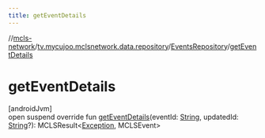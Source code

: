 ```yaml
---
title: getEventDetails
---
```

//[mcls-network](../../../index.html)/[tv.mycujoo.mclsnetwork.data.repository](../index.html)/[EventsRepository](index.html)/[getEventDetails](get-event-details.html)



# getEventDetails



[androidJvm]\
open suspend override fun [getEventDetails](get-event-details.html)(eventId: [String](https://kotlinlang.org/api/latest/jvm/stdlib/kotlin/-string/index.html), updatedId: [String](https://kotlinlang.org/api/latest/jvm/stdlib/kotlin/-string/index.html)?): MCLSResult&lt;[Exception](https://kotlinlang.org/api/latest/jvm/stdlib/kotlin/-exception/index.html), MCLSEvent&gt;




